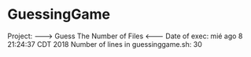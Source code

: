 # GuessingGame
Project:
 ---> Guess The Number of Files <---
Date of exec:
mié ago  8 21:24:37 CDT 2018
Number of lines in guessinggame.sh:
30
